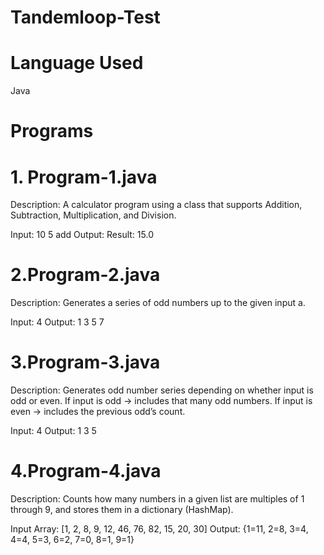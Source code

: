 # Tandemloop-Test
# Language Used
Java
# Programs
# 1. Program-1.java
Description:
A calculator program using a class that supports Addition, Subtraction, Multiplication, and Division.

Input:
10
5
add
Output:
Result: 15.0
# 2.Program-2.java
Description:
Generates a series of odd numbers up to the given input a.

Input: 4
Output: 1 3 5 7
# 3.Program-3.java
Description: Generates odd number series depending on whether input is odd or even. If input is odd → includes that many odd numbers. If input is even → includes the previous odd’s count.

Input: 4
Output: 1 3 5
# 4.Program-4.java
Description:
Counts how many numbers in a given list are multiples of 1 through 9, and stores them in a dictionary (HashMap).

Input Array: [1, 2, 8, 9, 12, 46, 76, 82, 15, 20, 30]
Output:
{1=11, 2=8, 3=4, 4=4, 5=3, 6=2, 7=0, 8=1, 9=1}
